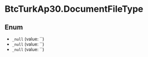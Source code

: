 # BtcTurkAp30.DocumentFileType

## Enum

* `_null` (value: ``)
* `_null` (value: ``)
* `_null` (value: ``)
